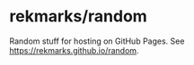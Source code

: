 # rekmarks/random

Random stuff for hosting on GitHub Pages.
See https://rekmarks.github.io/random.
